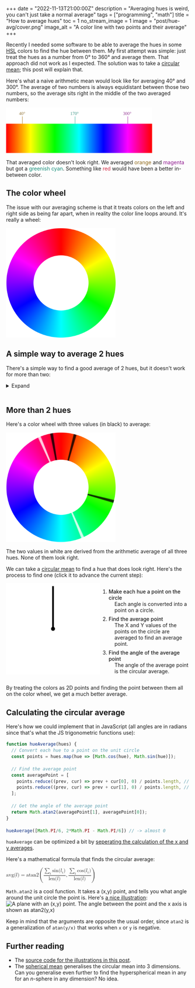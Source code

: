 +++
date = "2022-11-13T21:00:00Z"
description = "Averaging hues is weird, you can't just take a normal average"
tags = ["programming", "math"]
title = "How to average hues"
toc = 1
no_stream_image = 1
image = "post/hue-avg/cover.png"
image_alt = "A color line with two points and their average"
+++

Recently I needed some software to be able to average the hues in some [HSL](https://en.wikipedia.org/wiki/HSL_and_HSV) colors to find the hue between them. My first attempt was simple: just treat the hues as a number from 0° to 360° and average them. That approach did not work as I expected. The solution was to take a [circular mean](https://en.wikipedia.org/wiki/Circular_mean); this post will explain that.

Here's what a naive arithmetic mean would look like for averaging 40° and 300°. The average of two numbers is always equidistant between those two numbers, so the average sits right in the middle of the two averaged numbers:

<img src="color-line-avg.svg" width="400" alt="A color line with points indicated at 40° and 300°, and their average shown exactly between them at 170°">

That averaged color doesn't look right. We averaged <span style="color: hsl(40deg, 70%, 33%)">orange</span> and <span style="color: hsl(300deg, 70%, 33%)">magenta</span> but got a <span style="color: hsl(170deg, 70%, 33%)">greenish cyan</span>. Something like <span style="color: hsl(350deg, 65%, 50%)">red</span> would have been a better in-between color.

## The color wheel

The issue with our averaging scheme is that it treats colors on the left and right side as being far apart, when in reality the color line loops around. It's really a wheel:

<img src="color-wheel.png" width="300" alt="A color wheel">

## A simple way to average 2 hues
There's a simple way to find a good average of 2 hues, but it doesn't work for more than two:

<details>
<summary>Expand</summary>

On a wheel, there are *two* equidistant points from the two averaged numbers, shown in white. The one on the top of the circle is closer to the two inputs, and the other is further from the two inputs. Here, the two averaged numbers are plotted in black, and the averages in white:

<div id="observablehq-twoHueWheel-47b658f5"></div>
<div id="observablehq-viewof-pieP1-47b658f5"></div>
<div id="observablehq-viewof-pieP2-47b658f5"></div>
<noscript>
  <img src="color-wheel-2-points.png" alt="A color wheel with two points. There are two average points on opposite sides of the circle, both between the two averaged points.">
</noscript>

The calculation for the two averages is simple: we can find one the usual way, by taking the average of the hues:

```js
function simpleAvg(p1, p2) {
  return (p1 + p2) / 2 }
```

And rotate the first average by 180° to get the second one:

```js
function oppositeAvg(p1, p2) {
  return (simpleAvg(p1, p2) + 180) % 360 }
```
We can use the average closest to the points as our average hue.

</details>
<br>

## More than 2 hues

Here's a color wheel with three values (in black) to average:

<img src="color-wheel-3-points.png" width="300" alt="A color wheel with three values in black, and two averages in white">

The two values in white are derived from the arithmetic average of all three hues. None of them look right.

We can take a [circular mean](https://en.wikipedia.org/wiki/Circular_mean) to find a hue that does look right. Here's the process to find one (click it to advance the current step):

<div id="explainer-area">
  <div>
    <div id="observablehq-nCircExplainer-b1c5a5c2"></div>
    <div id="observablehq-nCircStyle-b1c5a5c2"></div>
    <noscript>
      <img src="nCircExplainer.svg" alt="">
    </noscript>
  </div>
  <div id="explainer-side">
    <ol id="explainer-step-list">
      <li id="explainer-phase-2">
        <div class="explainer-phase-name">Make each hue a point on the circle</div>
        <div class="explainer-phase-details">Each angle is converted into a point on a circle.</div>
      </li>
      <li id="explainer-phase-3">
        <div class="explainer-phase-name">Find the average point</div>
        <div class="explainer-phase-details">The X and Y values of the points on the circle are averaged to find an average point.</div>
      </li>
      <li id="explainer-phase-4">
        <div class="explainer-phase-name">Find the angle of the average point</div>
        <div class="explainer-phase-details">The angle of the average point is the circular average.</div>
      </li>
    </ol>
    <button id="explainer-next" style="display: none">Next</button>
  </div>
</div>
<script type="module" async>
import {Runtime, Inspector} from "https://cdn.jsdelivr.net/npm/@observablehq/runtime@4/dist/runtime.js";
import define from "./nb.js";
window.obsModule = new Runtime().module(define, name => {
  if (name === "nCircExplainer") return new Inspector(document.querySelector("#observablehq-nCircExplainer-b1c5a5c2"));
  if (name === "nCircStyle") return new Inspector(document.querySelector("#observablehq-nCircStyle-b1c5a5c2"));
  if (name === "twoHueWheel") return new Inspector(document.querySelector("#observablehq-twoHueWheel-47b658f5"));
  if (name === "viewof pieP1") return new Inspector(document.querySelector("#observablehq-viewof-pieP1-47b658f5"));
  if (name === "viewof pieP2") return new Inspector(document.querySelector("#observablehq-viewof-pieP2-47b658f5"));
  return ["phase"].includes(name);
});
// script is after element so it will always exist by now
const nextBtn = document.getElementById("explainer-next");
async function advancePhase() {
  (await obsModule.value("viewof advanceButton")).children[0].click();
  const phase = await obsModule.value("phase");
  nextBtn.textContent = phase === 4 ? "Reset" : "Next";
}
document.getElementById("explainer-area").addEventListener("click", advancePhase);
document.getElementById("explainer-step-list").style.color = "#5d5d5d";
document.getElementById("explainer-next").style.display = "block";
</script>
<style>
  #explainer-area {
    display: flex;
    cursor: pointer;
    margin-bottom: 0.5em;
  }
  #explainer-area li {
    margin-top: 0.5em;
    transition: 0.333s color; 
  }
  #explainer-area li > .explainer-phase-details {
    margin-left: 1rem;
  }
  #explainer-area li > .explainer-phase-name {
    font-weight: 500;
  }
  #explainer-next {
    margin-left: 2rem;
  }
  @media (max-width: 800px) {
    #explainer-area {
      display: block;
      margin-bottom: 1em;
    }
  }
</style>

By treating the colors as 2D points and finding the point between them all on the color wheel, we get a much better average.

## Calculating the circular average

 Here's how we could implement that in JavaScript (all angles are in radians since that's what the JS trigonometric functions use):
```js
function hueAverage(hues) {
  // Convert each hue to a point on the unit circle
  const points = hues.map(hue => [Math.cos(hue), Math.sin(hue)]);

  // Find the average point
  const averagePoint = [
    points.reduce((prev, cur) => prev + cur[0], 0) / points.length, // x
    points.reduce((prev, cur) => prev + cur[1], 0) / points.length, // y
  ];

  // Get the angle of the average point
  return Math.atan2(averagePoint[1], averagePoint[0]);
}

hueAverage([Math.PI/6, 2*Math.PI - Math.PI/6]) // -> almost 0
```

`hueAverage` can be optimized a bit by [seperating the calculation of the x and y averages](https://stackoverflow.com/a/8170595/10113238).

Here's a mathematical formula that finds the circular average:

<!-- taken from rendered KaTeX in notebook -->
<math xmlns="http://www.w3.org/1998/Math/MathML"><semantics><mrow><mstyle scriptlevel="0" displaystyle="true"><mtext>avg</mtext><mo stretchy="false">(</mo><mi>l</mi><mo stretchy="false">)</mo><mo>=</mo><mtext>atan2</mtext><mrow><mo fence="true">(</mo><mfrac><mrow><munder><mo>∑</mo><mi>i</mi></munder><mrow><mtext>sin</mtext><mrow><mo stretchy="false">(</mo><msub><mi>l</mi><mi>i</mi></msub><mo stretchy="false">)</mo></mrow></mrow></mrow><mrow><mtext>len</mtext><mo stretchy="false">(</mo><mi>l</mi><mo stretchy="false">)</mo></mrow></mfrac><mo separator="true">,</mo><mfrac><mrow><munder><mo>∑</mo><mi>i</mi></munder><mrow><mtext>cos</mtext><mrow><mo stretchy="false">(</mo><msub><mi>l</mi><mi>i</mi></msub><mo stretchy="false">)</mo></mrow></mrow></mrow><mrow><mtext>len</mtext><mo stretchy="false">(</mo><mi>l</mi><mo stretchy="false">)</mo></mrow></mfrac><mo fence="true">)</mo></mrow></mstyle></mrow></semantics></math>

`Math.atan2` is a cool function. It takes a (x,y) point, and tells you what angle around the unit circle the point is. Here's [a nice illustration](https://commons.wikimedia.org/wiki/File:Atan2definition.svg): 
<img src="/ext/Atan2definition.svg" width="300" alt="A plane with an (x,y) point. The angle between the point and the x axis is shown as atan2(y,x)">

Keep in mind that the arguments are opposite the usual order, since `atan2` is a generalization of `atan(y/x)` that works when `x` or `y` is negative.

## Further reading
- The [source code for the illustrations in this post](https://observablehq.com/@smitop/averaging-hues).
- The [spherical mean](https://en.wikipedia.org/wiki/Spherical_mean) generalises the circular mean into 3 dimensions. Can you generalise even further to find the hyperspherical mean in any for an *n*-sphere in any dimension? No idea.
